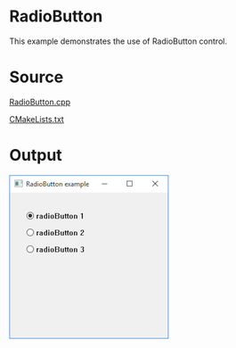 # RadioButton

This example demonstrates the use of RadioButton control.

# Source

[RadioButton.cpp](./RadioButton.cpp)

[CMakeLists.txt](./CMakeLists.txt)

# Output

![GitHub Logo](../../docs/Pictures/RadioButton.png)
